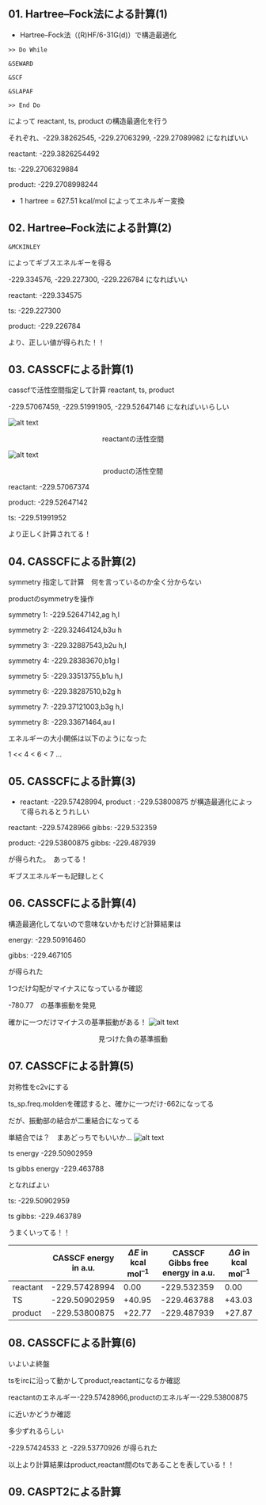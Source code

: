 ## 01. Hartree–Fock法による計算(1)
- Hartree–Fock法（(R)HF/6-31G(d)）で構造最適化
```
>> Do While

&SEWARD

&SCF

&SLAPAF

>> End Do
```

によって reactant, ts, product の構造最適化を行う

それぞれ、-229.38262545, -229.27063299, -229.27089982 になればいい

reactant: -229.3826254492

ts: -229.2706329884

product: -229.2708998244

- 1 hartree = 627.51 kcal/mol によってエネルギー変換

## 02. Hartree–Fock法による計算(2)
```
&MCKINLEY
```
によってギブスエネルギーを得る

-229.334576, -229.227300, -229.226784 になればいい

reactant: -229.334575

ts: -229.227300

product: -229.226784 

より、正しい値が得られた！！

## 03. CASSCFによる計算(1)
casscfで活性空間指定して計算 reactant, ts, product

-229.57067459, -229.51991905, -229.52647146 になればいいらしい

![alt text](<スクリーンショット 2024-07-11 032557.png>)
<center>reactantの活性空間</center>

![alt text](<スクリーンショット 2024-07-11 032319.png>)
<center>productの活性空間</center>


reactant: -229.57067374

product: -229.52647142

ts: -229.51991952

より正しく計算されてる！

## 04. CASSCFによる計算(2)
symmetry 指定して計算　何を言っているのか全く分からない

productのsymmetryを操作

symmetry 1: -229.52647142,ag h,l

symmetry 2: -229.32464124,b3u h

symmetry 3: -229.32887543,b2u h,l

symmetry 4: -229.28383670,b1g l

symmetry 5: -229.33513755,b1u h,l

symmetry 6: -229.38287510,b2g h

symmetry 7: -229.37121003,b3g h,l

symmetry 8: -229.33671464,au l

エネルギーの大小関係は以下のようになった

1 << 4 < 6 < 7 ...


## 05. CASSCFによる計算(3)
- reactant: -229.57428994, product : -229.53800875 が構造最適化によって得られるとうれしい

reactant: -229.57428966 gibbs: -229.532359

product: -229.53800875 gibbs: -229.487939

が得られた。　あってる！

ギブスエネルギーも記録しとく

## 06. CASSCFによる計算(4)

構造最適化してないので意味ないかもだけど計算結果は

energy: -229.50916460

gibbs: -229.467105

が得られた

1つだけ勾配がマイナスになっているか確認

-780.77　の基準振動を発見

確かに一つだけマイナスの基準振動がある！
![alt text](<スクリーンショット 2024-07-11 012853.png>)
<center>見つけた負の基準振動</center>

## 07. CASSCFによる計算(5)
対称性をc2vにする

ts_sp.freq.moldenを確認すると、確かに一つだけ-662になってる

だが、振動部の結合が二重結合になってる

単結合では？　まあどっちでもいいか…
![alt text](<スクリーンショット 2024-07-11 021102.png>)

ts energy -229.50902959

ts gibbs energy -229.463788

となればよい

ts: -229.50902959

ts gibbs: -229.463789

うまくいってる！！

||CASSCF energy in a.u.|$`\Delta E`$ in kcal mol<sup>–1</sup>|CASSCF Gibbs free energy in a.u.|$`\Delta G`$ in kcal mol<sup>–1</sup>|
|-|-|-|-|-|
|reactant|-229.57428994|0.00|-229.532359|0.00|
|TS|-229.50902959|+40.95|-229.463788|+43.03|
|product|-229.53800875|+22.77|-229.487939|+27.87|



## 08. CASSCFによる計算(6)
いよいよ終盤

tsをircに沿って動かしてproduct,reactantになるか確認

reactantのエネルギー-229.57428966,productのエネルギー-229.53800875

に近いかどうか確認

多少ずれるらしい

-229.57424533 と -229.53770926 が得られた

以上より計算結果はproduct,reactant間のtsであることを表している！！

## 09. CASPT2による計算